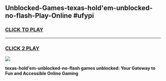 
## Unblocked-Games-texas-hold'em-unblocked-no-flash-Play-Online #ufypi
<h3>
<a href="https://news.freeplayer.one?title=texas-hold'em-unblocked-no-flash&ref=3">CLICK TO PLAY</a></h3>
<hr>

<h3>
<a href="https://news.freeplayer.one?title=texas-hold'em-unblocked-no-flash&ref=3">CLICK 2 PLAY</a>
  
</h3>

<a href="https://news.freeplayer.one?title=texas-hold'em-unblocked-no-flash&ref=3"><img src="https://clearcache.store/games.png"></a>


**texas-hold'em-unblocked-no-flash games unblocked: Your Gateway to Fun and Accessible Online Gaming**
